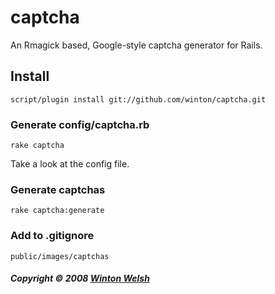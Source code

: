 captcha
=======

An Rmagick based, Google-style captcha generator for Rails.


Install
-------

	script/plugin install git://github.com/winton/captcha.git

### Generate config/captcha.rb

	rake captcha

Take a look at the config file.

### Generate captchas
	
	rake captcha:generate

### Add to .gitignore

	public/images/captchas


##### Copyright &copy; 2008 [Winton Welsh](mailto:mail@wintoni.us)